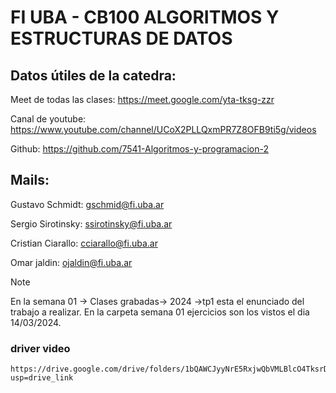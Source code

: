 # FI UBA - CB100 ALGORITMOS Y ESTRUCTURAS DE DATOS

## Datos útiles de la catedra:

Meet de todas las clases: https://meet.google.com/yta-tksg-zzr

Canal de youtube: https://www.youtube.com/channel/UCoX2PLLQxmPR7Z8OFB9ti5g/videos

Github: https://github.com/7541-Algoritmos-y-programacion-2

## Mails:

Gustavo Schmidt: gschmid@fi.uba.ar

Sergio Sirotinsky: ssirotinsky@fi.uba.ar

Cristian Ciarallo: cciarallo@fi.uba.ar

Omar jaldin: ojaldin@fi.uba.ar


> [!NOTE]  
> En la semana 01 -> Clases grabadas-> 2024 ->tp1 esta el enunciado del trabajo a realizar.
> En la carpeta semana 01 ejercicios son los vistos el dia 14/03/2024.

### driver video
```
https://drive.google.com/drive/folders/1bQAWCJyyNrE5RxjwQbVMLBlcO4TksrDh?usp=drive_link

```
